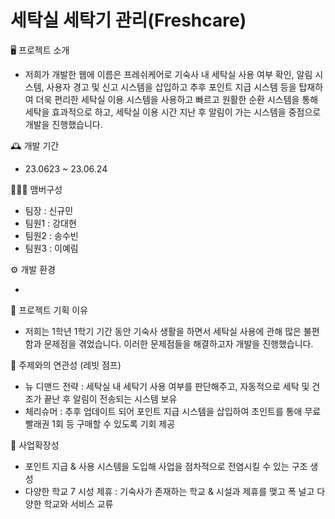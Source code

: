 # 세탁실 세탁기 관리(Freshcare)

🖥️ 프로젝트 소개

* 저희가 개발한 웹에 이름은 프레쉬케어로 기숙사 내 세탁실 사용 여부 확인, 알림 시스템, 사용자 경고 및 신고 시스템을 삽입하고 추후 포인트 지급 시스템 등을 탑재하여 더욱 편리한 세탁실 이용 시스템을 사용하고 빠르고 원활한 순환 시스템을 통해 세탁을 효과적으로 하고, 세탁실 이용 시간 지난 후 알림이 가는 시스템을 중점으로 개발을 진행했습니다.



🕰️ 개발 기간  

* 23.0623 ~ 23.06.24



🧑‍🤝‍🧑 맴버구성

* 팀장 : 신규민
* 팀원1 : 강대현
* 팀원2 : 송수빈
* 팀원3 : 이예림




⚙️ 개발 환경

*



📌 프로젝트 기획 이유

* 저희는 1학년 1학기 기간 동안 기숙사 생활을 하면서 세탁실 사용에 관해 많은 불편함과 문제점을 겪었습니다. 이러한 문제점들을 해결하고자 개발을 진행했습니다.


📌 주제와의 연관성 (레빗 점프)

* 뉴 디맨드 전략 : 세탁실 내 세탁기 사용 여부를 판단해주고, 자동적으로 세탁 및 건조가 끝난 후 알림이 전송되는 시스템 보유
* 체리슈머 : 추후 업데이트 되어 포인트 지급 시스템을 삽입하여 초인트를 통애 무료 빨래권 1회 등 구매할 수 있도록 기회 제공


📌 사업확장성

* 포인트 지급 & 사용 시스템을 도입해 사업을 점차적으로 전염시킬 수 있는 구조 생성
* 다양한 학교 7 시성 제휴 : 기숙사가 존재하는 학교 & 시설과 제휴를 맺고 폭 널고 다양한 학교와 서비스 교류
